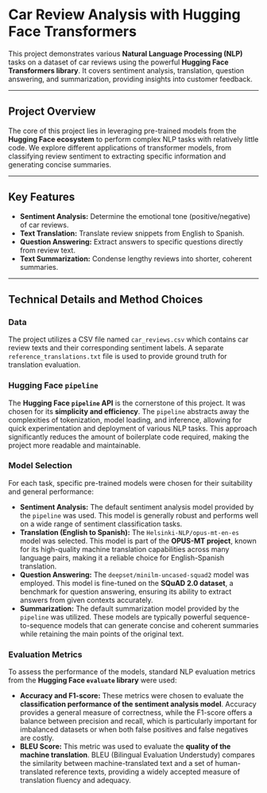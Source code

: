 # Car Review Analysis with Hugging Face Transformers

This project demonstrates various **Natural Language Processing (NLP)** tasks on a dataset of car reviews using the powerful **Hugging Face Transformers library**. It covers sentiment analysis, translation, question answering, and summarization, providing insights into customer feedback.

---

## Project Overview

The core of this project lies in leveraging pre-trained models from the **Hugging Face ecosystem** to perform complex NLP tasks with relatively little code. We explore different applications of transformer models, from classifying review sentiment to extracting specific information and generating concise summaries.

---

## Key Features

* **Sentiment Analysis:** Determine the emotional tone (positive/negative) of car reviews.
* **Text Translation:** Translate review snippets from English to Spanish.
* **Question Answering:** Extract answers to specific questions directly from review text.
* **Text Summarization:** Condense lengthy reviews into shorter, coherent summaries.

---

## Technical Details and Method Choices

### Data

The project utilizes a CSV file named `car_reviews.csv` which contains car review texts and their corresponding sentiment labels. A separate `reference_translations.txt` file is used to provide ground truth for translation evaluation.

### Hugging Face `pipeline`

The **Hugging Face `pipeline` API** is the cornerstone of this project. It was chosen for its **simplicity and efficiency**. The `pipeline` abstracts away the complexities of tokenization, model loading, and inference, allowing for quick experimentation and deployment of various NLP tasks. This approach significantly reduces the amount of boilerplate code required, making the project more readable and maintainable.

### Model Selection

For each task, specific pre-trained models were chosen for their suitability and general performance:

* **Sentiment Analysis:** The default sentiment analysis model provided by the `pipeline` was used. This model is generally robust and performs well on a wide range of sentiment classification tasks.
* **Translation (English to Spanish):** The `Helsinki-NLP/opus-mt-en-es` model was selected. This model is part of the **OPUS-MT project**, known for its high-quality machine translation capabilities across many language pairs, making it a reliable choice for English-Spanish translation.
* **Question Answering:** The `deepset/minilm-uncased-squad2` model was employed. This model is fine-tuned on the **SQuAD 2.0 dataset**, a benchmark for question answering, ensuring its ability to extract answers from given contexts accurately.
* **Summarization:** The default summarization model provided by the `pipeline` was utilized. These models are typically powerful sequence-to-sequence models that can generate concise and coherent summaries while retaining the main points of the original text.

### Evaluation Metrics

To assess the performance of the models, standard NLP evaluation metrics from the **Hugging Face `evaluate` library** were used:

* **Accuracy and F1-score:** These metrics were chosen to evaluate the **classification performance of the sentiment analysis model**. Accuracy provides a general measure of correctness, while the F1-score offers a balance between precision and recall, which is particularly important for imbalanced datasets or when both false positives and false negatives are costly.
* **BLEU Score:** This metric was used to evaluate the **quality of the machine translation**. BLEU (Bilingual Evaluation Understudy) compares the similarity between machine-translated text and a set of human-translated reference texts, providing a widely accepted measure of translation fluency and adequacy.
